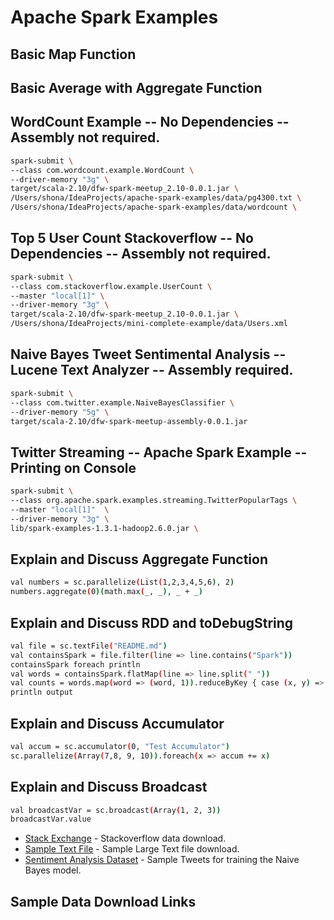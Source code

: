 # Apache Spark Examples

## Basic Map Function

## Basic Average with Aggregate Function

## WordCount Example -- No Dependencies -- Assembly not required.
```sh
spark-submit \
--class com.wordcount.example.WordCount \
--driver-memory "3g" \
target/scala-2.10/dfw-spark-meetup_2.10-0.0.1.jar \
/Users/shona/IdeaProjects/apache-spark-examples/data/pg4300.txt \
/Users/shona/IdeaProjects/apache-spark-examples/data/wordcount \
```
## Top 5 User Count Stackoverflow -- No Dependencies -- Assembly not required.
```sh
spark-submit \
--class com.stackoverflow.example.UserCount \
--master "local[1]" \
--driver-memory "3g" \
target/scala-2.10/dfw-spark-meetup_2.10-0.0.1.jar \
/Users/shona/IdeaProjects/mini-complete-example/data/Users.xml
```

## Naive Bayes Tweet Sentimental Analysis -- Lucene Text Analyzer -- Assembly required.
```sh
spark-submit \
--class com.twitter.example.NaiveBayesClassifier \
--driver-memory "5g" \
target/scala-2.10/dfw-spark-meetup-assembly-0.0.1.jar
```

## Twitter Streaming -- Apache Spark Example -- Printing on Console
```sh
spark-submit \
--class org.apache.spark.examples.streaming.TwitterPopularTags \
--master "local[1]"  \
--driver-memory "3g" \
lib/spark-examples-1.3.1-hadoop2.6.0.jar \
```

## Explain and Discuss Aggregate Function
```sh
val numbers = sc.parallelize(List(1,2,3,4,5,6), 2)
numbers.aggregate(0)(math.max(_, _), _ + _)
```
## Explain and Discuss RDD and toDebugString
```sh
val file = sc.textFile("README.md")
val containsSpark = file.filter(line => line.contains("Spark"))
containsSpark foreach println
val words = containsSpark.flatMap(line => line.split(" "))
val counts = words.map(word => (word, 1)).reduceByKey { case (x, y) => x + y }
println output
```
## Explain and Discuss Accumulator
```sh
val accum = sc.accumulator(0, "Test Accumulator")
sc.parallelize(Array(7,8, 9, 10)).foreach(x => accum += x)
```
## Explain and Discuss Broadcast
```sh
val broadcastVar = sc.broadcast(Array(1, 2, 3))
broadcastVar.value
```

* [Stack Exchange] - Stackoverflow data download.
* [Sample Text File] - Sample Large Text file download.
* [Sentiment Analysis Dataset] - Sample Tweets for training the Naive Bayes model.

## Sample Data Download Links

[Stack Exchange]:https://archive.org/details/stackexchange
[Sample Text File]:http://www.gutenberg.org/ebooks/4300
[Sentiment Analysis Dataset]:http://thinknook.com/wp-content/uploads/2012/09/Sentiment-Analysis-Dataset.zip